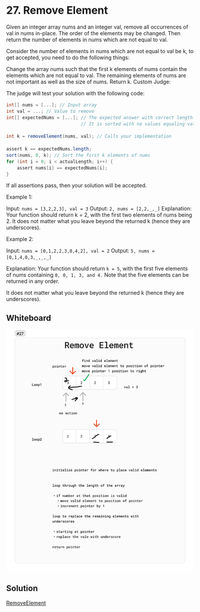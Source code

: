 # 27. Remove Element

Given an integer array nums and an integer val, remove all occurrences of val in nums in-place. The order of the elements may be changed. Then return the number of elements in nums which are not equal to val.

Consider the number of elements in nums which are not equal to val be k, to get accepted, you need to do the following things:

Change the array nums such that the first k elements of nums contain the elements which are not equal to val. The remaining elements of nums are not important as well as the size of nums.
Return k.
Custom Judge:

The judge will test your solution with the following code:

```C#
int[] nums = [...]; // Input array
int val = ...; // Value to remove
int[] expectedNums = [...]; // The expected answer with correct length.
                            // It is sorted with no values equaling val.

int k = removeElement(nums, val); // Calls your implementation

assert k == expectedNums.length;
sort(nums, 0, k); // Sort the first k elements of nums
for (int i = 0; i < actualLength; i++) {
    assert nums[i] == expectedNums[i];
}
```

If all assertions pass, then your solution will be accepted.

 

Example 1:

Input: `nums = [3,2,2,3], val = 3`
Output: `2, nums = [2,2,_,_]`
Explanation: Your function should return k = 2, with the first two elements of nums being 2.
It does not matter what you leave beyond the returned k (hence they are underscores).

Example 2:

Input: `nums = [0,1,2,2,3,0,4,2], val = 2`
Output: `5, nums = [0,1,4,0,3,_,_,_]`

Explanation: Your function should return `k = 5`, with the first five elements of nums containing `0, 0, 1, 3, and 4.`
Note that the five elements can be returned in any order.

It does not matter what you leave beyond the returned k (hence they are underscores).

## Whiteboard

![Whiteboard](./img/RemoveElement.png)

## Solution

[RemoveElement](../LeetCode/RemoveElement.cs)